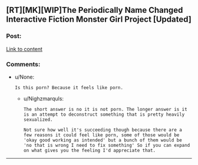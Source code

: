 ## [RT][MK][WIP]The Periodically Name Changed Interactive Fiction Monster Girl Project [Updated]

### Post:

[Link to content]()

### Comments:

- u/None:
  ```
  Is this porn? Because it feels like porn.
  ```

  - u/Nighzmarquls:
    ```
    The short answer is no it is not porn. The longer answer is it is an attempt to deconstruct something that is pretty heavily sexualized.

    Not sure how well it's succeeding though because there are a few reasons it could feel like porn, some of those would be 'okay good working as intended' but a bunch of them would be 'no that is wrong I need to fix something' So if you can expand on what gives you the feeling I'd appreciate that.
    ```

---

